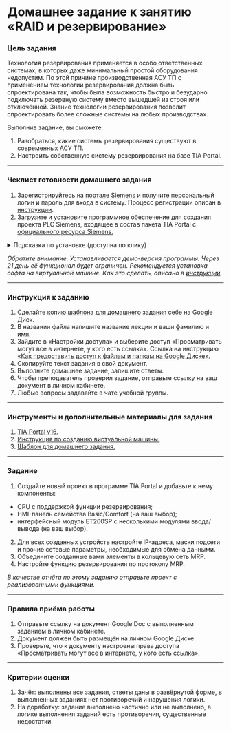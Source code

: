 # Домашнее задание к занятию «RAID и резервирование»

### Цель задания

Технология резервирования применяется в особо ответственных системах, в которых даже минимальный простой оборудования недопустим. По этой причине производственная АСУ ТП с применением технологии резервирования должна быть спроектирована так, чтобы была возможность быстро и безударно подключать резервную систему вместо вышедшей из строя или отключённой.
Знание технологии резервирования позволит спроектировать более сложные системы на любых производствах.

Выполнив задание, вы сможете: 

1. Разобраться, какие системы резервирования существуют в современных АСУ ТП.
2. Настроить собственную систему резервирования на базе TIA Portal.

-----

### Чеклист готовности домашнего задания

1. Зарегистрируйтесь на [портале Siemens](https://mall.industry.siemens.com/goos/WelcomePage.aspx?regionUrl=/ru&language=ru) и получите персональный логин и пароль для входа в систему. Процесс регистрации описан в [инструкции](https://docs.google.com/presentation/d/1RPHvCE2OxBbHRMWSAV2E-HxscZvR2nRIZVHCy8hvjJE/edit?usp=sharing).
2. Загрузите и установите программное обеспечение для создания проекта PLC Siemens, входящее в состав пакета TIA Portal с [официального ресурса Siemens.](https://support.industry.siemens.com/cs/document/109772803/simatic-step-7-incl-safety-and-wincc-v16-trial-download?dti=0&lc=en-KW)

<details>
  <summary> Подсказка по установке (доступна по клику) </summary>

1. Скачайте все файлы по [ссылке](https://support.industry.siemens.com/cs/document/109772803/simatic-step-7-incl-safety-and-wincc-v16-trial-download?dti=0&lc=en-KW) в две отдельные папки:
  - STEP 7 Professional V16 SP2 (DVD 1, DVD 2, SHA-256 checksum)
  ![image](https://github.com/netology-code/phd-homeworks/blob/main/6.10/Step7v16_1.png)
  - SIMATIC STEP 7 PLCSIM V16 SP2 for STEP 7 Basic and STEP 7 Professional (включая SHA-256 checksum)
    ![image](https://github.com/netology-code/phd-homeworks/blob/main/6.10/Step7v16_2.png)
2. Запустите установочный файл TIA_Portal_Step7_Prof_Safety_WINCC_Adv_Unified_V16.exe, пройдите стандартную процедуру установки.
3. Запустите установочный файл SIMATIC_S7PLCSIM_V16.exe, пройдите стандартную процедуру установки.

  -----
  
</details>
  
*Обратите внимание. Устанавливается демо-версия программы. Через 21 день её функционал будет ограничен. Рекомендуется установка софта на виртуальной машине. Как это сделать, описано в [инструкции](https://docs.google.com/presentation/d/1psnSlotXT7cr8ECnaZaTCDLnIyYOGUzCArLeydeRztY/edit?usp=sharing).*

------

### Инструкция к заданию

1. Сделайте копию [шаблона для домашнего задания](https://docs.google.com/document/d/1X2weGsupGCGdfA4s8UwRWSkwX5YV9FFcSY3DhIhu3QY/edit?usp=sharing) себе на Google Диск.
2. В названии файла напишите название лекции и ваши фамилию и имя.
3. Зайдите в «Настройки доступа» и выберите доступ «Просматривать могут все в интернете, у кого есть ссылка». Ссылка на инструкцию [«Как предоставить доступ к файлам и папкам на Google Диске».](https://support.google.com/docs/answer/2494822?hl=ru&co=GENIE.Platform%3DDesktop)
4. Скопируйте текст задания в свой документ.
5. Выполните домашнее задание, запишите ответы.
6. Чтобы преподаватель проверил задание, отправьте ссылку на ваш документ в личном кабинете.
7. Любые вопросы задавайте в чате учебной группы.

------

### Инструменты и дополнительные материалы для задания

1. [TIA Portal v16.](https://support.industry.siemens.com/cs/document/109772803/simatic-step-7-incl-safety-and-wincc-v16-trial-download?dti=0&lc=en-KW)
2. [Инструкция по созданию виртуальной машины.](https://docs.google.com/presentation/d/1psnSlotXT7cr8ECnaZaTCDLnIyYOGUzCArLeydeRztY/edit?usp=sharing)
3. [Шаблон для домашнего задания.](https://docs.google.com/document/d/1X2weGsupGCGdfA4s8UwRWSkwX5YV9FFcSY3DhIhu3QY/edit?usp=sharing)

------

### Задание

1. Создайте новый проект в программе TIA Portal и добавьте к нему компоненты:
- CPU с поддержкой функции резервирования;
- HMI-панель семейства Basic/Comfort (на ваш выбор);
- интерфейсный модуль ET200SP с несколькими модулями ввода/вывода (на ваш выбор).
2. Для всех созданных устройств настройте IP-адреса, маски подсети и прочие сетевые параметры, необходимые для обмена данными.
3. Объедините созданные вами элементы в кольцевую сеть MRP.
4. Настройте функцию резервирования по протоколу MRP. 

*В качестве отчёта по этому заданию отправьте проект с реализованными функциями.*

------

### Правила приёма работы

1. Отправьте ссылку на документ Google Doc с выполненным заданием в личном кабинете.
2. Документ должен быть размещён на личном Google Диске.
3. Проверьте, что к документу настроены права доступа «Просматривать могут все в интернете, у кого есть ссылка».

------

### Критерии оценки

1. Зачёт: выполнены все задания, ответы даны в развёрнутой форме, в выполненных заданиях нет противоречий и нарушения логики.
2. На доработку: задание выполнено частично или не выполнено, в логике выполнения заданий есть противоречия, существенные недостатки.


